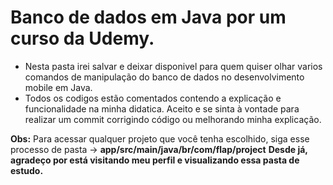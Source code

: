 # <strong>Banco de dados em Java por um curso da Udemy.</strong>

* Nesta pasta irei salvar e deixar disponivel para quem quiser olhar varios comandos de manipulação do banco de dados no desenvolvimento mobile em Java.<br>
* Todos os codigos estão comentados contendo a explicação e funcionalidade na minha didatica. Aceito e se sinta à vontade para realizar um commit corrigindo código ou melhorando minha explicação.<br>

<strong>Obs:</strong> Para acessar qualquer projeto que você tenha escolhido, siga esse processo de pasta -> <strong>app/src/main/java/br/com/flap/project</strong>
<strong>Desde já, agradeço por está visitando meu perfil e visualizando essa pasta de estudo.</strong>
